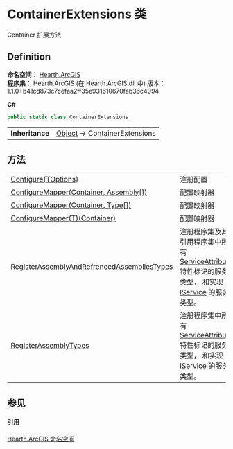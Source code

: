 # ContainerExtensions 类


Container 扩展方法



## Definition
**命名空间：** <a href="N_Hearth_ArcGIS">Hearth.ArcGIS</a>  
**程序集：** Hearth.ArcGIS (在 Hearth.ArcGIS.dll 中) 版本：1.1.0+b41cd873c7cefaa2ff35e931610670fab36c4094

**C#**
``` C#
public static class ContainerExtensions
```

<table><tr><td><strong>Inheritance</strong></td><td><a href="https://learn.microsoft.com/dotnet/api/system.object" target="_blank" rel="noopener noreferrer">Object</a>  →  ContainerExtensions</td></tr>
</table>



## 方法
<table>
<tr>
<td><a href="M_Hearth_ArcGIS_ContainerExtensions_Configure__1">Configure(TOptions)</a></td>
<td>注册配置</td></tr>
<tr>
<td><a href="M_Hearth_ArcGIS_ContainerExtensions_ConfigureMapper">ConfigureMapper(Container, Assembly[])</a></td>
<td>配置映射器</td></tr>
<tr>
<td><a href="M_Hearth_ArcGIS_ContainerExtensions_ConfigureMapper_1">ConfigureMapper(Container, Type[])</a></td>
<td>配置映射器</td></tr>
<tr>
<td><a href="M_Hearth_ArcGIS_ContainerExtensions_ConfigureMapper__1">ConfigureMapper(T)(Container)</a></td>
<td>配置映射器</td></tr>
<tr>
<td><a href="M_Hearth_ArcGIS_ContainerExtensions_RegisterAssemblyAndRefrencedAssembliesTypes">RegisterAssemblyAndRefrencedAssembliesTypes</a></td>
<td>注册程序集及其引用程序集中所有 <a href="T_Hearth_ArcGIS_ServiceAttribute">ServiceAttribute</a> 特性标记的服务类型， 和实现 <a href="T_Hearth_ArcGIS_IService">IService</a> 的服务类型。</td></tr>
<tr>
<td><a href="M_Hearth_ArcGIS_ContainerExtensions_RegisterAssemblyTypes">RegisterAssemblyTypes</a></td>
<td>注册程序集中所有 <a href="T_Hearth_ArcGIS_ServiceAttribute">ServiceAttribute</a> 特性标记的服务类型， 和实现 <a href="T_Hearth_ArcGIS_IService">IService</a> 的服务类型。</td></tr>
</table>

## 参见


#### 引用
<a href="N_Hearth_ArcGIS">Hearth.ArcGIS 命名空间</a>  
